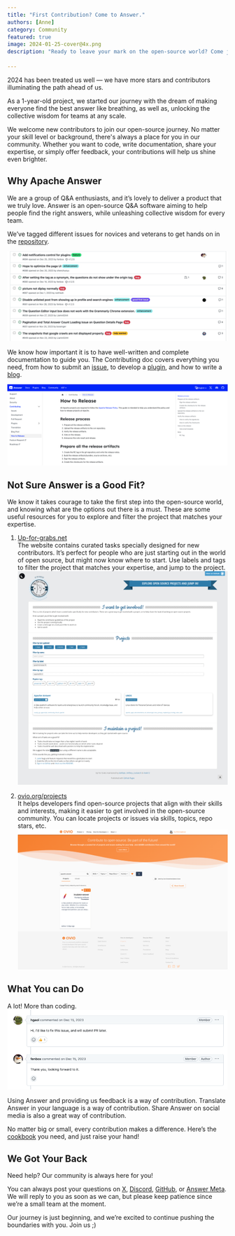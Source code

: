 ```yaml
---
title: "First Contribution? Come to Answer."
authors: [Anne]
category: Community
featured: true
image: 2024-01-25-cover@4x.png
description: "Ready to leave your mark on the open-source world? Come join the welcoming Apache Answer community!"

---
```


2024 has been treated us well — we have more stars and contributors illuminating the path ahead of us.

As a 1-year-old project, we started our journey with the dream of making everyone find the best answer like breathing, as well as, unlocking the collective wisdom for teams at any scale.

We welcome new contributors to join our open-source journey. No matter your skill level or background, there's always a place for you in our community. Whether you want to code, write documentation, share your expertise, or simply offer feedback, your contributions will help us shine even brighter. 

## Why Apache Answer
We are a group of Q&A enthusiasts, and it’s lovely to deliver a product that we truly love. Answer is an open-source Q&A software aiming to help people find the right answers, while unleashing collective wisdom for every team.

We’ve tagged different issues for novices and veterans to get hands on in the [repository](https://github.com/apache/incubator-answer/issues).

[![Issues](GitHub%20Screenshot.jpeg)](https://github.com/apache/incubator-answer/issues)

We know how important it is to have well-written and complete documentation to guide you. The Contributing doc covers everything you need, from how to submit an [issue](https://answer.apache.org/community/issues), to develop a [plugin](https://answer.apache.org/docs/development/plugins), and how to write a [blog](https://answer.apache.org/community/blog-post).

![Answer Docs](Docs%20Screenshot.png)

## Not Sure Answer is a Good Fit?
We know it takes courage to take the first step into the open-source world, and knowing what are the options out there is a must. These are some useful resources for you to explore and filter the project that matches your expertise.

1. [Up-for-grabs.net](https://up-for-grabs.net/#/filters?names=49)       
	The website contains curated tasks specially designed for new contributors. It’s perfect for people who are just starting out in the world of open source, but might now know where to start. Use labels and tags to filter the project that matches your expertise, and jump to the project. 
    [![Answer on up-for-grabs](up-for-grabs.png)](https://up-for-grabs.net/#/filters?names=49)

2. [ovio.org/projects](https://ovio.org/projects?searchText=apache+answer&primaryOrder=SEARCH_RELEVANCE)    
	It helps developers find open-source projects that align with their skills and interests, making it easier to get involved in the open-source community. You can locate projects or issues via skills, topics, repo stars, etc.
	[![Answer on Ovio](Ovio.png)](https://ovio.org/project/apache/incubator-answer)

## What You can Do
A lot! More than coding.
![Discussion in GitHub](Discussion.png)

Using Answer and providing us feedback is a way of contribution.
Translate Answer in your language is a way of contribution.
Share Answer on social media is also a great way of contribution.

No matter big or small, every contribution makes a difference. Here’s the [cookbook](https://answer.apache.org/community/contributing) you need, and just raise your hand!


## We Got Your Back
Need help? Our community is always here for you!

You can always post your questions on [X](https://twitter.com/answerdev), [Discord](https://discord.gg/a6PZZbfnFx), [GitHub](https://github.com/apache/incubator-answer), or [Answer Meta](https://meta.answer.dev/). We will reply to you as soon as we can, but please keep patience since we’re a small team at the moment.

Our journey is just beginning, and we’re excited to continue pushing the boundaries with you. Join us ;)



